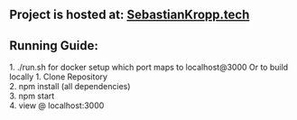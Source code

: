 <h2>Project is hosted at: <a href="https://www.sebastiankropp.tech/RedditView/">SebastianKropp.tech</a></h2>

<h2>Running Guide:</h2>
1. ./run.sh for docker setup which port maps to localhost@3000
Or to build locally
1. Clone Repository <br>
2. npm install (all dependencies) <br>
3. npm start <br>
4. view @ localhost:3000 <br>
